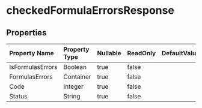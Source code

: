 # **checkedFormulaErrorsResponse**

 

## **Properties**

| Property Name | Property Type | Nullable |  ReadOnly | DefaultValue | Description | 
| :- | :- | :- |:- |  :- | :- |
|IsFormulasErrors|Boolean|true|false |  ||
|FormulasErrors|Container|true|false |  ||
|Code|Integer|true|false |  ||
|Status|String|true|false |  ||

